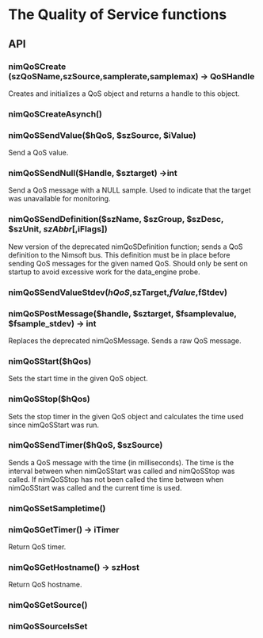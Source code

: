 # The Quality of Service functions 

## API

### nimQoSCreate (szQoSName,szSource,samplerate,samplemax) -> QoSHandle
Creates and initializes a QoS object and returns a handle to this object.

### nimQoSCreateAsynch()

### nimQoSSendValue($hQoS, $szSource, $iValue)
Send a QoS value.

### nimQoSSendNull($Handle, $sztarget) ->int
Send a QoS message with a NULL sample. Used to indicate that the target was unavailable for monitoring. 

### nimQoSSendDefinition($szName, $szGroup, $szDesc, $szUnit, $szAbbr [,$iFlags])
New version of the deprecated nimQoSDefinition function; sends a QoS definition to the Nimsoft bus. This definition must be in place before sending QoS messages for the given named QoS. Should only be sent on startup to avoid excessive work for the data_engine probe.

### nimQoSSendValueStdev($hQoS,$szTarget,$fValue,$fStdev)

### nimQoSPostMessage($handle, $sztarget, $fsamplevalue, $fsample_stdev) -> int
Replaces the deprecated nimQoSMessage. Sends a raw QoS message.

### nimQoSStart($hQos)
Sets the start time in the given QoS object.

### nimQoSStop($hQos)
Sets the stop timer in the given QoS object and calculates the time used since nimQoSStart was run.

### nimQoSSendTimer($hQoS, $szSource)
Sends a QoS message with the time (in milliseconds). The time is the interval between when nimQoSStart was called and nimQoSStop was called. If nimQoSStop has not been called the time between when nimQoSStart was called and the current time is used.

### nimQoSSetSampletime()

### nimQoSGetTimer() -> iTimer
Return QoS timer.

### nimQoSGetHostname() -> szHost
Return QoS hostname.

### nimQoSGetSource()

### nimQoSSourceIsSet
